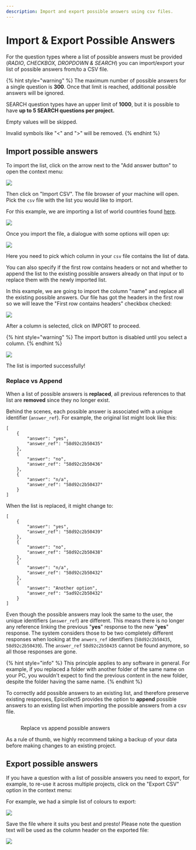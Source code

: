 ```yaml
---
description: Import and export possible answers using csv files.
---
```


# Import & Export Possible Answers

For the question types where a list of possible answers must be provided (_RADIO_, _CHECKBOX, DROPDOWN & SEARCH_) you can import/export your list of possible answers from/to a CSV file.

{% hint style="warning" %}
The maximum number of possible answers for a single question is **300**. Once that limit is reached, additional possible answers will be ignored.&#x20;

SEARCH question types have an upper limit of **1000**, but it is possible to have **up to 5 SEARCH questions per project.**



Empty values will be skipped.



Invalid symbols like "<" and ">" will be removed.
{% endhint %}

## Import possible answers

To import the list, click on the arrow next to the "Add answer button" to open the context menu:

![](../.gitbook/assets/import-possible-answers-1.png)

Then click on "Import CSV". The file browser of your machine will open. Pick the `csv` file with the list you would like to import.

For this example, we are importing a list of world countries found [here](https://github.com/lukes/ISO-3166-Countries-with-Regional-Codes/blob/master/all/all.csv).

![](../.gitbook/assets/import-possible-answers-2.png)

Once you import the file, a dialogue with some options will open up:

![](../.gitbook/assets/import-possible-answers-3.png)

Here you need to pick which column in your `csv` file contains the list of data.

You can also specify if the first row contains headers or not and whether to append the list to the existing possible answers already on that input or to replace them with the newly imported list.

In this example, we are going to import the column "name" and replace all the existing possible answers. Our file has got the headers in the first row so we will leave the "First row contains headers" checkbox checked:

![](../.gitbook/assets/import-possible-answers-4.png)

After a column is selected, click on IMPORT to proceed.

{% hint style="warning" %}
The import button is disabled until you select a column.
{% endhint %}

![](../.gitbook/assets/import-possible-answers-5.png)

The list is imported successfully!

### Replace vs Append

When a list of possible answers is **replaced**, all previous references to that list are **removed** since they no longer exist.

Behind the scenes, each possible answer is associated with a unique identifier (`answer_ref`). For example, the original list might look like this:

```
[
    {
        "answer": "yes",
        "answer_ref": "58d92c2b50435"
    },
    {
        "answer": "no",
        "answer_ref": "58d92c2b50436"
    },
    {
        "answer": "n/a",
        "answer_ref": "58d92c2b50437"
    }
]
```

When  the list is replaced, it might change to:

```
[
    {
        "answer": "yes",
        "answer_ref": "58d92c2b50439"
    },
    {
        "answer": "no",
        "answer_ref": "58d92c2b50438"
    },
    {
        "answer": "n/a",
        "answer_ref": "58d92c2b50432"
    },
    {
        "answer": "Another option",
        "answer_ref": "5ad92c2b50432"
    }
]

```

Even though the possible answers may look the same to the user, the unique identifiers (`answer_ref`) are different. This means there is no longer any reference linking the previous "**yes**" response to the new "**yes**" response. The system considers those to be two completely different responses when looking at the `anwers_ref` identifiers (`58d92c2b50435`, `58d92c2b50439`). The `answer_ref` `58d92c2b50435` cannot be found anymore, so all those responses are gone.

{% hint style="info" %}
This principle applies to any software in general. For example, if you replaced a folder with another folder of the same name on your PC, you wouldn't expect to find the previous content in the new folder, despite the folder having the same name.
{% endhint %}

To correctly add possible answers to an existing list, and therefore preserve existing responses, Epicollect5 provides the option to **append** possible answers to an existing list when importing the possible answers from a csv file.

<figure><img src="../.gitbook/assets/append-csv.jpg" alt=""><figcaption><p>Replace vs append possible answers</p></figcaption></figure>

As a rule of thumb, we highly recommend taking a backup of your data before making changes to an existing project.

## Export possible answers

If you have a question with a list of possible answers you need to export, for example, to re-use it across multiple projects, click on the "Export CSV" option in the context menu:

For example, we had a simple list of colours to export:

![](../.gitbook/assets/import-possible-answers-6.png)

Save the file where it suits you best and presto! Please note the question text will be used as the column header on the exported file:

![](../.gitbook/assets/import-possible-answers-7.png)
